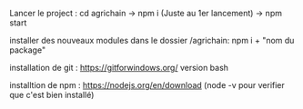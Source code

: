 Lancer le project : 
cd agrichain ->
npm i (Juste au 1er lancement) ->
npm start


installer des nouveaux modules dans le dossier /agrichain:
npm i + "nom du package"

installation de git : 
https://gitforwindows.org/
version bash

installtion de npm :
https://nodejs.org/en/download
(node -v pour verifier que c'est bien installé)
